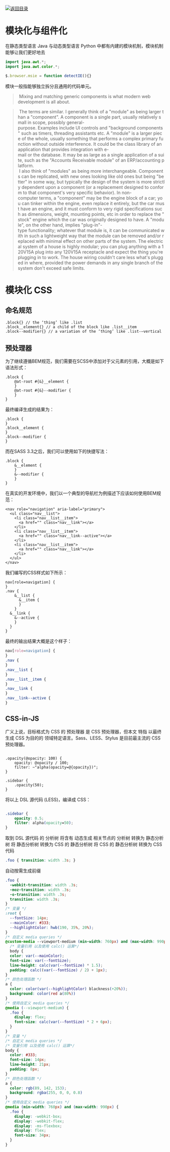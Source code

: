 [![返回目录](https://parg.co/U0y)](https://parg.co/UHU) 
# 模块化与组件化

在静态类型语言 Java 与动态类型语言 Python 中都有内建的模块机制，模块机制能够让我们更好地去

```java
import java.awt.*; 
import java.awt.color.*;
```


```js
$.browser.msie = function detectIE(){}
```


模块一般指能够独立拆分且通用的代码单元。

> Mixing and matching generic components is what modern web development is all about.


> The terms are similar. I generally think of a "module" as being larger than a "component". A component is a single part, usually relatively small in scope, possibly general-purpose. Examples include UI controls and "background components" such as timers, threading assistants etc. A "module" is a larger piece of the whole, usually something that performs a complex primary function without outside interference. It could be the class library of an application that provides integration with e-mail or the database. It may be as large as a single application of a suite, such as the "Accounts Receivable module" of an ERP/accounting platform.
> 
> I also think of "modules" as being more interchangeable. Components can be replicated, with new ones looking like old ones but being "better" in some way, but typically the design of the system is more strictly dependent upon a component (or a replacement designed to conform to that component's very specific behavior). In non-computer terms, a "component" may be the engine block of a car; you can tinker within the engine, even replace it entirely, but the car must have an engine, and it must conform to very rigid specifications such as dimensions, weight, mounting points, etc in order to replace the "stock" engine which the car was originally designed to have. A "module", on the other hand, implies "plug-in"-type functionality; whatever that module is, it can be communicated with in such a lightweight way that the module can be removed and/or replaced with minimal effect on other parts of the system. The electrical system of a house is highly modular; you can plug anything with a 120V15A plug into any 120V15A receptacle and expect the thing you're plugging in to work. The house wiring couldn't care less what's plugged in where, provided the power demands in any single branch of the system don't exceed safe limits.

# 模块化 CSS

## 命名规范


```
.block{} // the ‘thing’ like .list
.block__element{} // a child of the block like .list__item 
.block--modifier{} // a variation of the ‘thing’ like .list-—vertical
```


## 预处理器

为了继续遵循BEM规范，我们需要在SCSS中添加对于父元素的引用，大概是如下语法形式：
```
.block {
    @at-root #{&}__element {
    }
    @at-root #{&}--modifier {
    }
}
```
最终编译生成的结果为：
```
.block {
}
.block__element {
}
.block--modifier {
}
```
而在SASS 3.3之后，我们可以使用如下的快捷写法：
```
.block {
    &__element {
    }
    &--modifier {
    }
}
```
在真实的开发环境中，我们以一个典型的导航栏为例描述下应该如何使用BEM规范：
```
<nav role="navigation" aria-label="primary">
  <ul class="nav__list">
    <li class="nav__list__item">
      <a href="" class="nav__link"></a>
    </li>
    <li class="nav__list__item">
      <a href="" class="nav__link--active"></a>
    </li>
    <li class="nav__list__item">
      <a href="" class="nav__link"></a>
    </li>
  </ul>
</nav>
```
我们编写的CSS样式如下所示：
```
nav[role=navigation] {
}
.nav {
    &__list {
      &__item {
      }    
    }
  &__link {
    &--active { 
    }
  }
}
```
最终的输出结果大概是这个样子：
```css
nav[role=navigation] {
}
.nav {
}
.nav__list {
}
.nav__list__item {
}
.nav__link {
}
.nav__link--active {
}
```

## CSS-in-JS

广义上说，目标格式为 CSS 的 预处理器 是 CSS 预处理器，但本文 特指 以最终生成 CSS 为目的的 领域特定语言。Sass、LESS、Stylus 是目前最主流的 CSS 预处理器。

```less

.opacity(@opacity: 100) {
    opacity: @opacity / 100;
    filter: ~"alpha(opacity=@{opacity})";
}

.sidebar {
    .opacity(50);
}

```

将以上 DSL 源代码 (LESS)，编译成 CSS：

```css

.sidebar {
    opacity: 0.5;
    filter: alpha(opacity=50);
}

```

取到 DSL 源代码 的 分析树
将含有 动态生成 相关节点的 分析树 转换为 静态分析树
将 静态分析树 转换为 CSS 的 静态分析树
将 CSS 的 静态分析树 转换为 CSS 代码

``` css
.foo { transition: width .3s; }
```

自动按需生成前缀

``` css
.foo {
  -webkit-transition: width .3s;
  -moz-transition: width .3s;
  -o-transition: width .3s;
  transition: width .3s;
}
/* 变量 */
:root {
  --fontSize: 14px;
  --mainColor: #333;
  --highlightColor: hwb(190, 35%, 20%);
}
/* 自定义 media queries */
@custom-media --viewport-medium (min-width: 760px) and (max-width: 990px);
  /* 变量引用 以及使用 calc() 运算*/
  body {
  color: var(--mainColor);
  font-size: var(--fontSize);
  line-height: calc(var(--fontSize) * 1.5);
  padding: calc((var(--fontSize) / 2) + 1px);
}
/* 颜色处理函数 */
a {
  color: color(var(--highlightColor) blackness(+20%));
  background: color(red a(80%))
}
/* 使用自定义 media queries */
@media (--viewport-medium) {
  .foo {
    display: flex;
    font-size: calc(var(--fontSize) * 2 + 6px);
  }
}
/* 变量 */
/* 自定义 media queries */
/* 变量引用 以及使用 calc() 运算*/
body {
  color: #333;
  font-size: 14px;
  line-height: 21px;
  padding: 8px;
}
/* 颜色处理函数 */
a {
  color: rgb(89, 142, 153);
  background: rgba(255, 0, 0, 0.8)
}
/* 使用自定义 media queries */
@media (min-width: 760px) and (max-width: 990px) {
  .foo {
    display: -webkit-box;
    display: -webkit-flex;
    display: -ms-flexbox;
    display: flex;
    font-size: 34px;
  }
}
```
